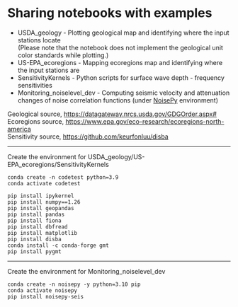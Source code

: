 # Sharing notebooks with examples

- USDA_geology - Plotting geological map and identifying where the input stations locate<br>
  (Please note that the notebook does not implement the geological unit color standards while plotting.)
- US-EPA_ecoregions - Mapping ecoregions map and identifying where the input stations are
- SensitivityKernels - Python scripts for surface wave depth - frequency sensitivities
- Monitoring_noiselevel_dev - Computing seismic velocity and attenuation changes of noise correlation functions (under [NoisePy](https://github.com/noisepy/NoisePy) environment)
  
Geological source, https://datagateway.nrcs.usda.gov/GDGOrder.aspx#<br>
Ecoregions source, https://www.epa.gov/eco-research/ecoregions-north-america<br>
Sensitivity source, https://github.com/keurfonluu/disba<br>

-------
Create the environment for USDA_geology/US-EPA_ecoregions/SensitivityKernels
```
conda create -n codetest python=3.9
conda activate codetest

pip install ipykernel
pip install numpy==1.26
pip install geopandas
pip install pandas
pip install fiona
pip install dbfread
pip install matplotlib
pip install disba
conda install -c conda-forge gmt
pip install pygmt
```
-------
Create the environment for Monitoring_noiselevel_dev
```
conda create -n noisepy -y python=3.10 pip
conda activate noisepy
pip install noisepy-seis
```
